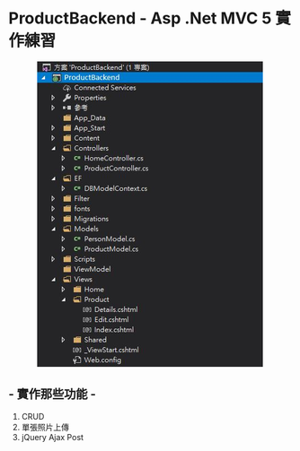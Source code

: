 # ProductBackend - Asp .Net MVC 5 實作練習

<p align="center">
  <img src="https://github.com/yes123430/ProductBackend/blob/master/Description/PB01.JPG">
</p>

## - 實作那些功能 -
1. CRUD
2. 單張照片上傳
3. jQuery Ajax Post 

